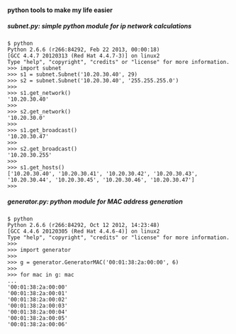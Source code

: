 #### python tools to make my life easier

##### subnet.py: simple python module for ip network calculations

    $ python
    Python 2.6.6 (r266:84292, Feb 22 2013, 00:00:18)
    [GCC 4.4.7 20120313 (Red Hat 4.4.7-3)] on linux2
    Type "help", "copyright", "credits" or "license" for more information.
    >>> import subnet
    >>> s1 = subnet.Subnet('10.20.30.40', 29)
    >>> s2 = subnet.Subnet('10.20.30.40', '255.255.255.0')
    >>>
    >>> s1.get_network()
    '10.20.30.40'
    >>>
    >>> s2.get_network()
    '10.20.30.0'
    >>>
    >>> s1.get_broadcast()
    '10.20.30.47'
    >>>
    >>> s2.get_broadcast()
    '10.20.30.255'
    >>>
    >>> s1.get_hosts()
    ['10.20.30.40', '10.20.30.41', '10.20.30.42', '10.20.30.43', '10.20.30.44', '10.20.30.45', '10.20.30.46', '10.20.30.47']
    >>>
    
##### generator.py: python module for MAC address generation
    $ python
    Python 2.6.6 (r266:84292, Oct 12 2012, 14:23:48) 
    [GCC 4.4.6 20120305 (Red Hat 4.4.6-4)] on linux2
    Type "help", "copyright", "credits" or "license" for more information.
    >>> 
    >>> import generator
    >>> 
    >>> g = generator.GeneratorMAC('00:01:38:2a:00:00', 6)
    >>> 
    >>> for mac in g: mac
    ... 
    '00:01:38:2a:00:00'
    '00:01:38:2a:00:01'
    '00:01:38:2a:00:02'
    '00:01:38:2a:00:03'
    '00:01:38:2a:00:04'
    '00:01:38:2a:00:05'
    '00:01:38:2a:00:06'
